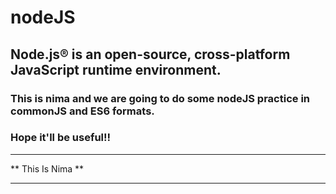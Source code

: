 # nodeJS

## Node.js® is an open-source, cross-platform JavaScript runtime environment.
 
### This is nima and we are going to do some nodeJS practice in commonJS and ES6 formats.
### Hope it'll be useful!! 

******************
** This Is Nima **
******************
